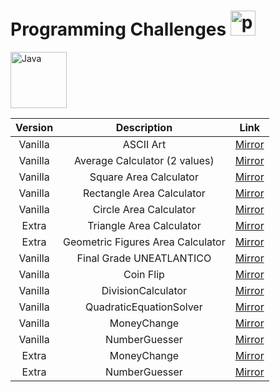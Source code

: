 # Programming Challenges <img width="40px" alt="programmer" src="https://cdn-icons-png.flaticon.com/512/6062/6062646.png"/>

<img width="90px" alt="Java" src="https://custom-icon-badges.demolab.com/badge/Java-007396.svg?logo=java&logoColor=white"/>

| Version | Description | Link  |
| :----: |:-----:| :----:|
|Vanilla|ASCII Art|[Mirror](ASCIIArt/src/ArtASCII.java)|
|Vanilla|Average Calculator (2 values)|[Mirror](AverageCalculator/src/AverageCalculator.java)|
|Vanilla|Square Area Calculator|[Mirror](AreaCalculator/src/AreaSquare.java)|
|Vanilla|Rectangle Area Calculator|[Mirror](AreaCalculator/src/AreaRectangle.java)|
|Vanilla|Circle Area Calculator|[Mirror](AreaCalculator/src/AreaCircle.java)|
|Extra|Triangle Area Calculator|[Mirror](AreaCalculator/src/AreaTriangle.java)|
|Extra|Geometric Figures Area Calculator|[Mirror](AreaCalculator/src/GeometicAreaCalculator.java)|
|Vanilla|Final Grade UNEATLANTICO|[Mirror](AverageCalculator/src/FinalGradeCalculator.java)|
|Vanilla|Coin Flip|[Mirror](CoinFlip/src/CoinFlip.java)|
|Vanilla|DivisionCalculator|[Mirror](RestrictedDivision/src/RestrictedDivison.java)|
|Vanilla|QuadraticEquationSolver|[Mirror](QuadraticEquationSolver/src/QuadraticEquationSolver.java)|
|Vanilla|MoneyChange|[Mirror](MoneyChange/src/MoneyChange.java)|
|Vanilla|NumberGuesser|[Mirror](NumberGuesser/src/NumberGuesser.java)|
|Extra|MoneyChange|[Mirror](MoneyChange/src/)|
|Extra|NumberGuesser|[Mirror](NumberGuesser/src/)|
